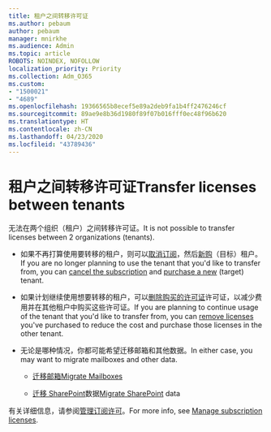```yaml
---
title: 租户之间转移许可证
ms.author: pebaum
author: pebaum
manager: mnirkhe
ms.audience: Admin
ms.topic: article
ROBOTS: NOINDEX, NOFOLLOW
localization_priority: Priority
ms.collection: Adm_O365
ms.custom:
- "1500021"
- "4689"
ms.openlocfilehash: 19366565b8ecef5e89a2deb9fa1b4ff2476246cf
ms.sourcegitcommit: 89ae9e8b36d1980f89f07b016fff0ec48f96b620
ms.translationtype: HT
ms.contentlocale: zh-CN
ms.lasthandoff: 04/23/2020
ms.locfileid: "43789436"
---
```

# <a name="transfer-licenses-between-tenants"></a><span data-ttu-id="084d3-102">租户之间转移许可证</span><span class="sxs-lookup"><span data-stu-id="084d3-102">Transfer licenses between tenants</span></span>

<span data-ttu-id="084d3-103">无法在两个组织（租户）之间转移许可证。</span><span class="sxs-lookup"><span data-stu-id="084d3-103">It is not possible to transfer licenses between 2 organizations (tenants).</span></span> 

- <span data-ttu-id="084d3-104">如果不再打算使用要转移的租户，则可以[取消订阅](https://admin.microsoft.com/Adminportal/Home?source=applauncher#/subscriptions)，然后[新购](https://products.office.com/compare-all-microsoft-office-products-b?rtc=1&activetab=tab:primaryr2)（目标）租户。</span><span class="sxs-lookup"><span data-stu-id="084d3-104">If you are no longer planning to use the tenant that you'd like to transfer from, you can [cancel the subscription](https://admin.microsoft.com/Adminportal/Home?source=applauncher#/subscriptions) and [purchase a new](https://products.office.com/compare-all-microsoft-office-products-b?rtc=1&activetab=tab:primaryr2) (target) tenant.</span></span>

- <span data-ttu-id="084d3-105">如果计划继续使用想要转移的租户，可以[删除购买的许可证](https://docs.microsoft.com/microsoft-365/commerce/licenses/buy-licenses?view=o365-worldwide)许可证，以减少费用并在其他租户中购买这些许可证。</span><span class="sxs-lookup"><span data-stu-id="084d3-105">If you are planning to continue usage of the tenant that you'd like to transfer from, you can [remove licenses](https://docs.microsoft.com/microsoft-365/commerce/licenses/buy-licenses?view=o365-worldwide) you've purchased to reduce the cost and purchase those licenses in the other tenant.</span></span>

- <span data-ttu-id="084d3-106">无论是哪种情况，你都可能希望迁移邮箱和其他数据。</span><span class="sxs-lookup"><span data-stu-id="084d3-106">In either case, you may want to migrate mailboxes and other data.</span></span>

    - [<span data-ttu-id="084d3-107">迁移邮箱</span><span class="sxs-lookup"><span data-stu-id="084d3-107">Migrate Mailboxes</span></span>](https://docs.microsoft.com/Exchange/mailbox-migration/migrate-mailboxes-across-tenants)

    - <span data-ttu-id="084d3-108">[迁移 SharePoint](https://aka.ms/modernSpoAdminCenter/CloudContentMigrations)数据</span><span class="sxs-lookup"><span data-stu-id="084d3-108">[Migrate SharePoint](https://aka.ms/modernSpoAdminCenter/CloudContentMigrations) data</span></span>

<span data-ttu-id="084d3-109">有关详细信息，请参阅[管理订阅许可](https://docs.microsoft.com/microsoft-365/commerce/licenses/buy-licenses?view=o365-worldwide)。</span><span class="sxs-lookup"><span data-stu-id="084d3-109">For more info, see [Manage subscription licenses](https://docs.microsoft.com/microsoft-365/commerce/licenses/buy-licenses?view=o365-worldwide).</span></span>
